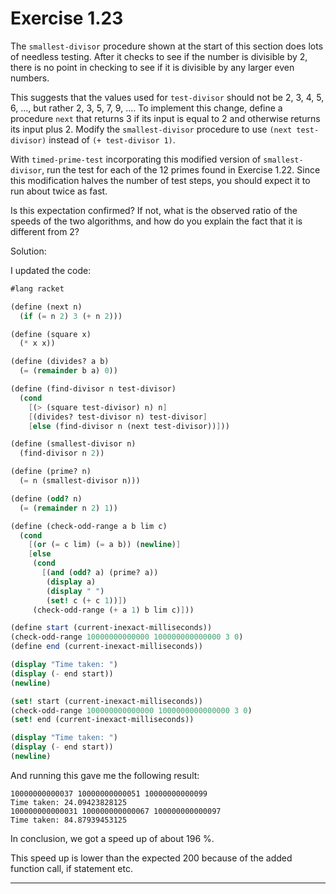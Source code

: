 # Exercise 1.23

The `smallest-divisor` procedure shown at the start of this section does lots of needless testing. After it checks to see if the number is divisible by 2, there is no point in checking to see if it is divisible by any larger even numbers. 

This suggests that the values used for `test-divisor` should not be 2, 3, 4, 5, 6, ..., but rather 2, 3, 5, 7, 9, .... To implement this change, define a procedure `next` that returns 3 if its input is equal to 2 and otherwise returns its input plus 2. Modify the `smallest-divisor` procedure to use `(next test-divisor)` instead of `(+ test-divisor 1)`.

With `timed-prime-test` incorporating this modified version of `smallest-divisor`, run the test for each of the 12 primes found in Exercise 1.22. Since this modification halves the number of test steps, you should expect it to run about twice as fast. 

Is this expectation confirmed? If not, what is the observed ratio of the speeds of the two algorithms, and how do you explain the fact that it is different from 2?

Solution:

I updated the code:

```scheme
#lang racket

(define (next n)
  (if (= n 2) 3 (+ n 2)))

(define (square x)
  (* x x))

(define (divides? a b)
  (= (remainder b a) 0))

(define (find-divisor n test-divisor)
  (cond
    [(> (square test-divisor) n) n]
    [(divides? test-divisor n) test-divisor]
    [else (find-divisor n (next test-divisor))]))

(define (smallest-divisor n)
  (find-divisor n 2))

(define (prime? n)
  (= n (smallest-divisor n)))

(define (odd? n)
  (= (remainder n 2) 1))

(define (check-odd-range a b lim c)
  (cond
    [(or (= c lim) (= a b)) (newline)]
    [else
     (cond
       [(and (odd? a) (prime? a))
        (display a)
        (display " ")
        (set! c (+ c 1))])
     (check-odd-range (+ a 1) b lim c)]))

(define start (current-inexact-milliseconds))
(check-odd-range 10000000000000 100000000000000 3 0)
(define end (current-inexact-milliseconds))

(display "Time taken: ")
(display (- end start))
(newline)

(set! start (current-inexact-milliseconds))
(check-odd-range 100000000000000 1000000000000000 3 0)
(set! end (current-inexact-milliseconds))

(display "Time taken: ")
(display (- end start))
(newline)
```

And running this gave me the following result:

```
10000000000037 10000000000051 10000000000099 
Time taken: 24.09423828125
100000000000031 100000000000067 100000000000097 
Time taken: 84.87939453125
```

In conclusion, we got a speed up of about $196\ \%$.

This speed up is lower than the expected 200 because of the added function call, if statement etc.

---